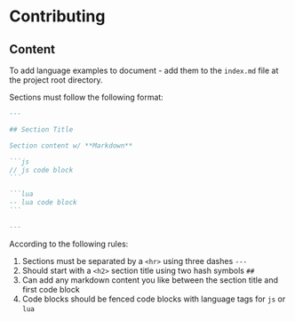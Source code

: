 # Contributing

## Content

To add language examples to document - add them to the `index.md` file at the project root directory.

Sections must follow the following format:

~~~md
---

## Section Title

Section content w/ **Markdown**

```js
// js code block
```

```lua
-- lua code block
```

---
~~~

According to the following rules:

1. Sections must be separated by a `<hr>` using three dashes `---`
2. Should start with a `<h2>` section title using two hash symbols `##`
3. Can add any markdown content you like between the section title and first code block
4. Code blocks should be fenced code blocks with language tags for `js` or `lua`


